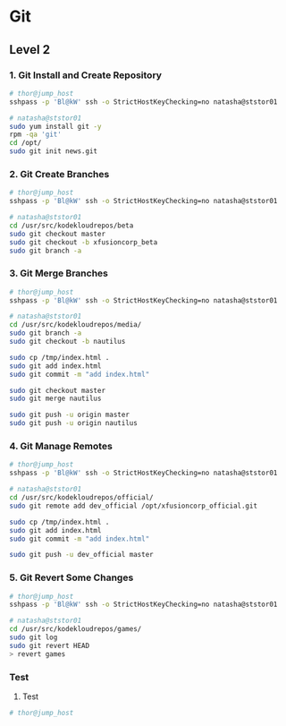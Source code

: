 # Git

## Level 2

### 1. Git Install and Create Repository

```bash
# thor@jump_host
sshpass -p 'Bl@kW' ssh -o StrictHostKeyChecking=no natasha@ststor01

# natasha@ststor01
sudo yum install git -y
rpm -qa 'git'
cd /opt/
sudo git init news.git
```



### 2. Git Create Branches

```bash
# thor@jump_host
sshpass -p 'Bl@kW' ssh -o StrictHostKeyChecking=no natasha@ststor01

# natasha@ststor01
cd /usr/src/kodekloudrepos/beta
sudo git checkout master
sudo git checkout -b xfusioncorp_beta
sudo git branch -a
```



### 3. Git Merge Branches

```bash
# thor@jump_host
sshpass -p 'Bl@kW' ssh -o StrictHostKeyChecking=no natasha@ststor01

# natasha@ststor01
cd /usr/src/kodekloudrepos/media/
sudo git branch -a
sudo git checkout -b nautilus

sudo cp /tmp/index.html .
sudo git add index.html
sudo git commit -m "add index.html"

sudo git checkout master
sudo git merge nautilus

sudo git push -u origin master
sudo git push -u origin nautilus
```



### 4. Git Manage Remotes

```bash
# thor@jump_host
sshpass -p 'Bl@kW' ssh -o StrictHostKeyChecking=no natasha@ststor01

# natasha@ststor01
cd /usr/src/kodekloudrepos/official/
sudo git remote add dev_official /opt/xfusioncorp_official.git

sudo cp /tmp/index.html .
sudo git add index.html
sudo git commit -m "add index.html"

sudo git push -u dev_official master
```



### 5. Git Revert Some Changes

```bash
# thor@jump_host
sshpass -p 'Bl@kW' ssh -o StrictHostKeyChecking=no natasha@ststor01

# natasha@ststor01
cd /usr/src/kodekloudrepos/games/
sudo git log
sudo git revert HEAD
> revert games
```



### Test

1. Test

```bash
# thor@jump_host

```


